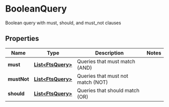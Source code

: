 

# BooleanQuery

Boolean query with must, should, and must_not clauses

## Properties

| Name | Type | Description | Notes |
|------------ | ------------- | ------------- | -------------|
|**must** | [**List&lt;FtsQuery&gt;**](FtsQuery.md) | Queries that must match (AND) |  |
|**mustNot** | [**List&lt;FtsQuery&gt;**](FtsQuery.md) | Queries that must not match (NOT) |  |
|**should** | [**List&lt;FtsQuery&gt;**](FtsQuery.md) | Queries that should match (OR) |  |




